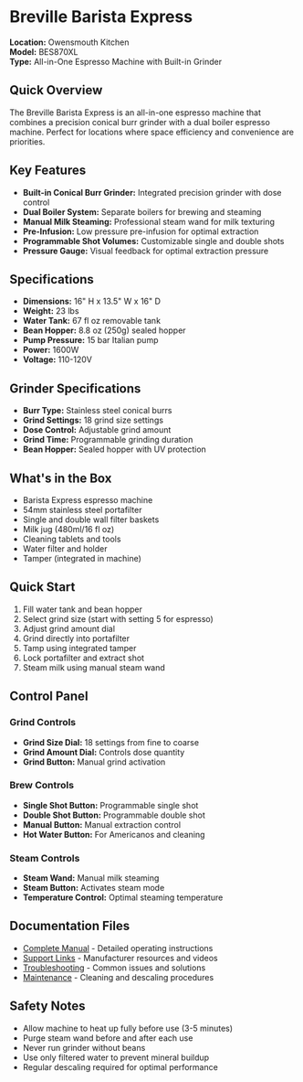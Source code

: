 # Breville Barista Express

**Location:** Owensmouth Kitchen  
**Model:** BES870XL  
**Type:** All-in-One Espresso Machine with Built-in Grinder

## Quick Overview

The Breville Barista Express is an all-in-one espresso machine that combines a precision conical burr grinder with a dual boiler espresso machine. Perfect for locations where space efficiency and convenience are priorities.

## Key Features

- **Built-in Conical Burr Grinder:** Integrated precision grinder with dose control
- **Dual Boiler System:** Separate boilers for brewing and steaming
- **Manual Milk Steaming:** Professional steam wand for milk texturing
- **Pre-Infusion:** Low pressure pre-infusion for optimal extraction
- **Programmable Shot Volumes:** Customizable single and double shots
- **Pressure Gauge:** Visual feedback for optimal extraction pressure

## Specifications

- **Dimensions:** 16" H x 13.5" W x 16" D
- **Weight:** 23 lbs
- **Water Tank:** 67 fl oz removable tank
- **Bean Hopper:** 8.8 oz (250g) sealed hopper
- **Pump Pressure:** 15 bar Italian pump
- **Power:** 1600W
- **Voltage:** 110-120V

## Grinder Specifications

- **Burr Type:** Stainless steel conical burrs
- **Grind Settings:** 18 grind size settings
- **Dose Control:** Adjustable grind amount
- **Grind Time:** Programmable grinding duration
- **Bean Hopper:** Sealed hopper with UV protection

## What's in the Box

- Barista Express espresso machine
- 54mm stainless steel portafilter
- Single and double wall filter baskets
- Milk jug (480ml/16 fl oz)
- Cleaning tablets and tools
- Water filter and holder
- Tamper (integrated in machine)

## Quick Start

1. Fill water tank and bean hopper
2. Select grind size (start with setting 5 for espresso)
3. Adjust grind amount dial
4. Grind directly into portafilter
5. Tamp using integrated tamper
6. Lock portafilter and extract shot
7. Steam milk using manual steam wand

## Control Panel

### Grind Controls
- **Grind Size Dial:** 18 settings from fine to coarse
- **Grind Amount Dial:** Controls dose quantity
- **Grind Button:** Manual grind activation

### Brew Controls
- **Single Shot Button:** Programmable single shot
- **Double Shot Button:** Programmable double shot
- **Manual Button:** Manual extraction control
- **Hot Water Button:** For Americanos and cleaning

### Steam Controls
- **Steam Wand:** Manual milk steaming
- **Steam Button:** Activates steam mode
- **Temperature Control:** Optimal steaming temperature

## Documentation Files

- [Complete Manual](./manual.md) - Detailed operating instructions
- [Support Links](./support-links.md) - Manufacturer resources and videos
- [Troubleshooting](./troubleshooting.md) - Common issues and solutions
- [Maintenance](./maintenance.md) - Cleaning and descaling procedures

## Safety Notes

- Allow machine to heat up fully before use (3-5 minutes)
- Purge steam wand before and after each use
- Never run grinder without beans
- Use only filtered water to prevent mineral buildup
- Regular descaling required for optimal performance
